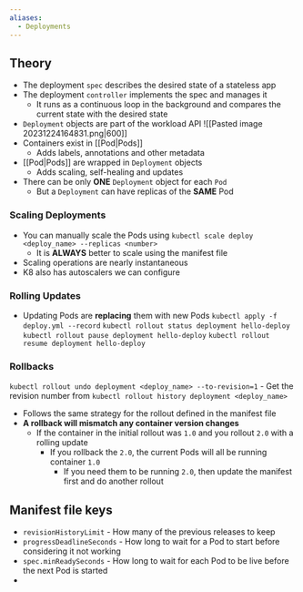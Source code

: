 ```yaml
---
aliases:
  - Deployments
---
```

## Theory
- The deployment `spec` describes the desired state of a stateless app
- The deployment `controller` implements the spec and manages it
	- It runs as a continuous loop in the background and compares the current state with the desired state
- `Deployment` objects are part of the workload API
![[Pasted image 20231224164831.png|600]]
- Containers exist in [[Pod|Pods]]
	- Adds labels, annotations and other metadata
- [[Pod|Pods]] are wrapped in `Deployment` objects
	- Adds scaling, self-healing and updates
- There can be only **ONE** `Deployment` object for each `Pod`
	- But a `Deployment` can have replicas of the **SAME** Pod

### Scaling Deployments
- You can manually scale the Pods using `kubectl scale deploy <deploy_name> --replicas <number>` 
	- It is **ALWAYS** better to scale using the manifest file
- Scaling operations are nearly instantaneous
- K8 also has autoscalers we can configure

### Rolling Updates
- Updating Pods are **replacing** them with new Pods
`kubectl apply -f deploy.yml --record`
`kubectl rollout status deployment hello-deploy`
`kubectl rollout pause deployment hello-deploy`
`kubectl rollout resume deployment hello-deploy`

### Rollbacks
`kubectl rollout undo deployment <deploy_name> --to-revision=1`
	- Get the revision number from `kubectl rollout history deployment <deploy_name>`
- Follows the same strategy for the rollout defined in the manifest file
- **A rollback will mismatch any container version changes**
	- If the container in the initial rollout was `1.0` and you rollout `2.0` with a rolling update
		- If you rollback the `2.0`, the current Pods will all be running container `1.0` 
			- If you need them to be running `2.0`, then update the manifest first and do another rollout
## Manifest file keys
- `revisionHistoryLimit` - How many of the previous releases to keep
- `progressDeadlineSeconds` - How long to wait for a Pod to start before considering it not working
- `spec.minReadySeconds` - How long to wait for each Pod to be live before the next Pod is started
- 